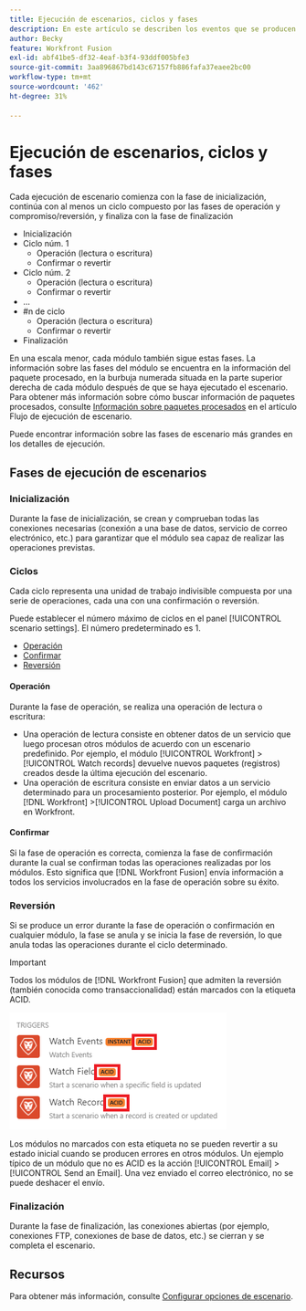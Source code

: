 ```yaml
---
title: Ejecución de escenarios, ciclos y fases
description: En este artículo se describen los eventos que se producen mientras se ejecuta un escenario de  [!DNL Adobe Workfront Fusion] , como la inicialización, las operaciones, las confirmaciones y las reversiones.
author: Becky
feature: Workfront Fusion
exl-id: abf41be5-df32-4eaf-b3f4-93ddf005bfe3
source-git-commit: 3aa896867bd143c67157fb886fafa37eaee2bc00
workflow-type: tm+mt
source-wordcount: '462'
ht-degree: 31%

---
```


# Ejecución de escenarios, ciclos y fases

Cada ejecución de escenario comienza con la fase de inicialización, continúa con al menos un ciclo compuesto por las fases de operación y compromiso/reversión, y finaliza con la fase de finalización

* Inicialización
* Ciclo núm. 1
   * Operación (lectura o escritura)
   * Confirmar o revertir
* Ciclo núm. 2
   * Operación (lectura o escritura)
   * Confirmar o revertir
* ...
* #n de ciclo
   * Operación (lectura o escritura)
   * Confirmar o revertir
* Finalización

En una escala menor, cada módulo también sigue estas fases. La información sobre las fases del módulo se encuentra en la información del paquete procesado, en la burbuja numerada situada en la parte superior derecha de cada módulo después de que se haya ejecutado el escenario. Para obtener más información sobre cómo buscar información de paquetes procesados, consulte [Información sobre paquetes procesados](/help/workfront-fusion/references/scenarios/scenario-execution-flow.md#information-about-processed-bundles) en el artículo Flujo de ejecución de escenario.

Puede encontrar información sobre las fases de escenario más grandes en los detalles de ejecución.

## Fases de ejecución de escenarios

### Inicialización

Durante la fase de inicialización, se crean y comprueban todas las conexiones necesarias (conexión a una base de datos, servicio de correo electrónico, etc.) para garantizar que el módulo sea capaz de realizar las operaciones previstas.

### Ciclos

Cada ciclo representa una unidad de trabajo indivisible compuesta por una serie de operaciones, cada una con una confirmación o reversión.

Puede establecer el número máximo de ciclos en el panel [!UICONTROL scenario settings]. El número predeterminado es 1.

* [Operación](#operation)
* [Confirmar](#commit)
* [Reversión](#rollback)

#### Operación

Durante la fase de operación, se realiza una operación de lectura o escritura:

* Una operación de lectura consiste en obtener datos de un servicio que luego procesan otros módulos de acuerdo con un escenario predefinido. Por ejemplo, el módulo [!UICONTROL Workfront] >[!UICONTROL Watch records] devuelve nuevos paquetes (registros) creados desde la última ejecución del escenario.
* Una operación de escritura consiste en enviar datos a un servicio determinado para un procesamiento posterior. Por ejemplo, el módulo [!DNL Workfront] >[!UICONTROL Upload Document] carga un archivo en Workfront.

#### Confirmar

Si la fase de operación es correcta, comienza la fase de confirmación durante la cual se confirman todas las operaciones realizadas por los módulos. Esto significa que [!DNL Workfront Fusion] envía información a todos los servicios involucrados en la fase de operación sobre su éxito.

### Reversión

Si se produce un error durante la fase de operación o confirmación en cualquier módulo, la fase se anula y se inicia la fase de reversión, lo que anula todas las operaciones durante el ciclo determinado.

>[!IMPORTANT]
>
>Todos los módulos de [!DNL Workfront Fusion] que admiten la reversión (también conocida como transaccionalidad) están marcados con la etiqueta ACID.
>
>![Módulos Acid](assets/acid-modules.png)
>
>Los módulos no marcados con esta etiqueta no se pueden revertir a su estado inicial cuando se producen errores en otros módulos. Un ejemplo típico de un módulo que no es ACID es la acción [!UICONTROL Email] >[!UICONTROL Send an Email]. Una vez enviado el correo electrónico, no se puede deshacer el envío.

### Finalización

Durante la fase de finalización, las conexiones abiertas (por ejemplo, conexiones FTP, conexiones de base de datos, etc.) se cierran y se completa el escenario.

## Recursos

Para obtener más información, consulte [Configurar opciones de escenario](/help/workfront-fusion/create-scenarios/config-scenarios-settings/configure-scenario-settings.md).
